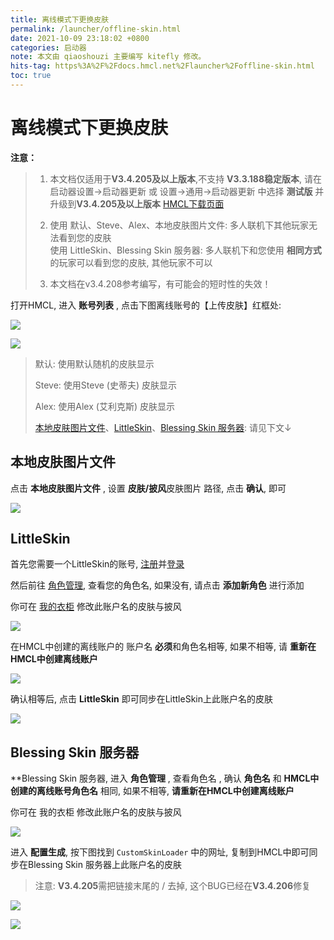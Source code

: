 ```yaml
---
title: 离线模式下更换皮肤
permalink: /launcher/offline-skin.html
date: 2021-10-09 23:18:02 +0800
categories: 启动器
note: 本文由 qiaoshouzi 主要编写 kitefly 修改。
hits-tag: https%3A%2F%2Fdocs.hmcl.net%2Flauncher%2Foffline-skin.html
toc: true
---
```


# 离线模式下更换皮肤
**注意：**
> 1. 本文档仅适用于**V3.4.205及以上版本**,不支持 **V3.3.188稳定版本**, 请在 启动器设置→启动器更新 或 设置→通用→启动器更新 中选择 **测试版** 并升级到**V3.4.205及以上版本**  [HMCL下载页面](https://hmcl.huangyuhui.net/download/)
> 2. 使用 默认、Steve、Alex、本地皮肤图片文件: 多人联机下其他玩家无法看到您的皮肤  
> 使用 LittleSkin、Blessing Skin 服务器: 多人联机下和您使用 **相同方式** 的玩家可以看到您的皮肤, 其他玩家不可以
>
> 3. 本文档在v3.4.208参考编写，有可能会的短时性的失效！

打开HMCL, 进入 **账号列表** , 点击下图离线账号的【上传皮肤】红框处:

![](/assets/img/docs/offline-skin/img1_1.png)

![](/assets/img/docs/offline-skin/img1_2.png)

> 默认: 使用默认随机的皮肤显示
>
> Steve: 使用Steve (史蒂夫) 皮肤显示
>
> Alex: 使用Alex (艾利克斯) 皮肤显示
>
> [本地皮肤图片文件](#本地皮肤图片文件)、[LittleSkin](#littleskin)、[Blessing Skin 服务器](#blessing-skin-服务器): 请见下文↓

## 本地皮肤图片文件

点击 **本地皮肤图片文件** , 设置 **皮肤/披风**皮肤图片 路径, 点击 **确认**, 即可

![](/assets/img/docs/offline-skin/img2.png)

## LittleSkin

首先您需要一个LittleSkin的账号, [注册](https://mcskin.littleservice.cn/auth/register)并[登录](https://mcskin.littleservice.cn/auth/login)

然后前往 [角色管理](https://mcskin.littleservice.cn/user/player), 查看您的角色名, 如果没有, 请点击 **添加新角色** 进行添加

你可在 [我的衣柜](https://mcskin.littleservice.cn/user/closet) 修改此账户名的皮肤与披风

![](/assets/img/docs/offline-skin/img3_1.png)

在HMCL中创建的离线账户的 账户名 **必须**和角色名相等, 如果不相等, 请 **重新在HMCL中创建离线账户**

![](/assets/img/docs/offline-skin/img3_2.png)

确认相等后, 点击 **LittleSkin** 即可同步在LittleSkin上此账户名的皮肤

![](/assets/img/docs/offline-skin/img3_3.png)

## Blessing Skin 服务器

**Blessing Skin 服务器, 进入 **角色管理** , 查看角色名 , 确认 **角色名** 和 **HMCL中创建的离线账号角色名** 相同, 如果不相等, **请重新在HMCL中创建离线账户**

你可在 我的衣柜 修改此账户名的皮肤与披风

![](/assets/img/docs/offline-skin/img4_1.png)

进入 **配置生成**, 按下图找到 `CustomSkinLoader` 中的网址, 复制到HMCL中即可同步在Blessing Skin 服务器上此账户名的皮肤

> 注意: **V3.4.205**需把链接末尾的 / 去掉, 这个BUG已经在**V3.4.206**修复

![](/assets/img/docs/offline-skin/img4_2.png)

![](/assets/img/docs/offline-skin/img4_3.png)